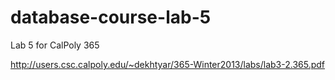 database-course-lab-5
=====================

Lab 5 for CalPoly 365

http://users.csc.calpoly.edu/~dekhtyar/365-Winter2013/labs/lab3-2.365.pdf
